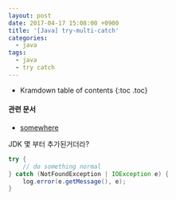 ```yaml
---
layout: post
date: 2017-04-17 15:08:00 +0900
title: '[Java] try-multi-catch'
categories:
  - java
tags:
  - java
  - try catch
---
```


* Kramdown table of contents
{:toc .toc}

#### 관련 문서

- [somewhere](somewhere)


JDK 몇 부터 추가된거더라?

```java
try {
    // do something normal
} catch (NotFoundException | IOException e) {
    log.error(e.getMessage(), e);
}
```
